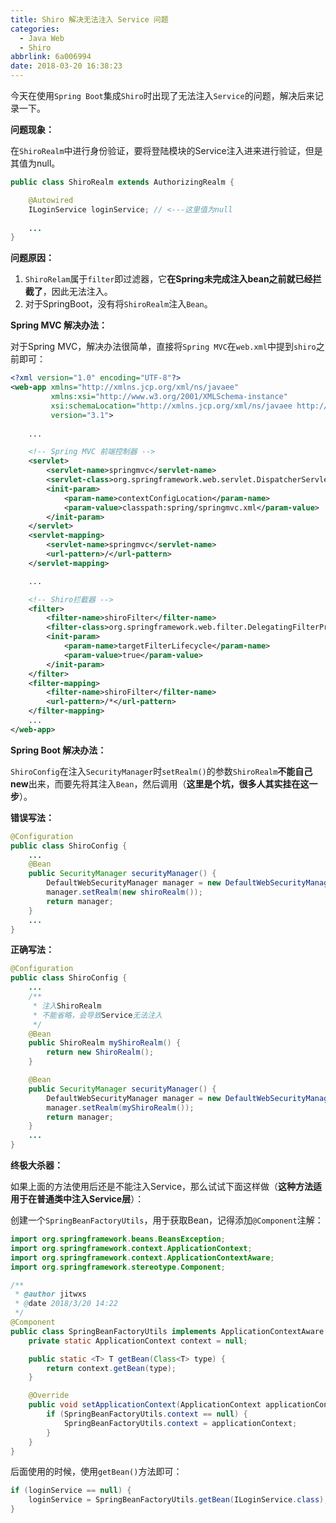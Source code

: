 ```yaml
---
title: Shiro 解决无法注入 Service 问题
categories:
  - Java Web
  - Shiro
abbrlink: 6a006994
date: 2018-03-20 16:38:23
---
```


今天在使用`Spring Boot`集成`Shiro`时出现了无法注入`Service`的问题，解决后来记录一下。

**问题现象：**

在`ShiroRealm`中进行身份验证，要将登陆模块的Service注入进来进行验证，但是其值为null。


```java
public class ShiroRealm extends AuthorizingRealm {

    @Autowired
    ILoginService loginService; // <---这里值为null
    
    ...
}
```

**问题原因：**

 1. `ShiroRelam`属于`filter`即过滤器，它**在Spring未完成注入bean之前就已经拦截了**，因此无法注入。
 2. 对于SpringBoot，没有将`ShiroRealm`注入`Bean`。

**Spring MVC 解决办法：**

对于Spring MVC，解决办法很简单，直接将`Spring MVC`在`web.xml`中提到`shiro`之前即可：

```xml
<?xml version="1.0" encoding="UTF-8"?>
<web-app xmlns="http://xmlns.jcp.org/xml/ns/javaee"
         xmlns:xsi="http://www.w3.org/2001/XMLSchema-instance"
         xsi:schemaLocation="http://xmlns.jcp.org/xml/ns/javaee http://xmlns.jcp.org/xml/ns/javaee/web-app_3_1.xsd"
         version="3.1">
    
    ...

    <!-- Spring MVC 前端控制器 -->
    <servlet>
        <servlet-name>springmvc</servlet-name>
        <servlet-class>org.springframework.web.servlet.DispatcherServlet</servlet-class>
        <init-param>
            <param-name>contextConfigLocation</param-name>
            <param-value>classpath:spring/springmvc.xml</param-value>
        </init-param>
    </servlet>
    <servlet-mapping>
        <servlet-name>springmvc</servlet-name>
        <url-pattern>/</url-pattern>
    </servlet-mapping>

	...

    <!-- Shiro拦截器 -->
    <filter>
        <filter-name>shiroFilter</filter-name>
        <filter-class>org.springframework.web.filter.DelegatingFilterProxy</filter-class>
        <init-param>
            <param-name>targetFilterLifecycle</param-name>
            <param-value>true</param-value>
        </init-param>
    </filter>
    <filter-mapping>
        <filter-name>shiroFilter</filter-name>
        <url-pattern>/*</url-pattern>
    </filter-mapping>
    ...
</web-app>
```

**Spring Boot 解决办法：**

`ShiroConfig`在注入`SecurityManager`时`setRealm()`的参数`ShiroRealm`**不能自己new**出来，而要先将其注入`Bean`，然后调用（**这里是个坑，很多人其实挂在这一步**）。

**错误写法：**

```java
@Configuration
public class ShiroConfig {
    ...
    @Bean
    public SecurityManager securityManager() {
        DefaultWebSecurityManager manager = new DefaultWebSecurityManager();
        manager.setRealm(new shiroRealm());
        return manager;
    }
    ...
}
```

**正确写法：**

```java
@Configuration
public class ShiroConfig {
    ...
    /**
     * 注入ShiroRealm 
     * 不能省略，会导致Service无法注入
     */
    @Bean
    public ShiroRealm myShiroRealm() {
        return new ShiroRealm();
    }

    @Bean
    public SecurityManager securityManager() {
        DefaultWebSecurityManager manager = new DefaultWebSecurityManager();
        manager.setRealm(myShiroRealm());
        return manager;
    }
    ...
}
```

**终极大杀器：**

如果上面的方法使用后还是不能注入Service，那么试试下面这样做（**这种方法适用于在普通类中注入Service层**）：

创建一个`SpringBeanFactoryUtils`，用于获取Bean，记得添加`@Component`注解：

```java
import org.springframework.beans.BeansException;
import org.springframework.context.ApplicationContext;
import org.springframework.context.ApplicationContextAware;
import org.springframework.stereotype.Component;

/**
 * @author jitwxs
 * @date 2018/3/20 14:22
 */
@Component
public class SpringBeanFactoryUtils implements ApplicationContextAware {
    private static ApplicationContext context = null;

    public static <T> T getBean(Class<T> type) {
        return context.getBean(type);
    }

    @Override
    public void setApplicationContext(ApplicationContext applicationContext) throws BeansException {
        if (SpringBeanFactoryUtils.context == null) {
            SpringBeanFactoryUtils.context = applicationContext;
        }
    }
}
```

后面使用的时候，使用`getBean()`方法即可：

```java
if (loginService == null) {
	loginService = SpringBeanFactoryUtils.getBean(ILoginService.class);
}
```
